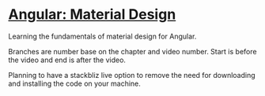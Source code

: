 # [Angular: Material Design](https://www.linkedin.com/learning/angular-material-design-2/sidenavs?autoSkip=true&autoplay=true&resume=false&u=74416004)

Learning the fundamentals of material design for Angular.

Branches are number base on the chapter and video number. Start is before the video and end is after the video.

Planning to have a stackbliz live option to remove the need for downloading and installing the code on your machine.
